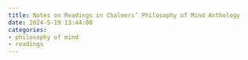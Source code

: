 ```yaml
---
title: Notes on Readings in Chalmers’ Philosophy of Mind Anthology
date: 2024-5-19 13:44:00
categories:
- philosophy of mind
- readings
---
```

